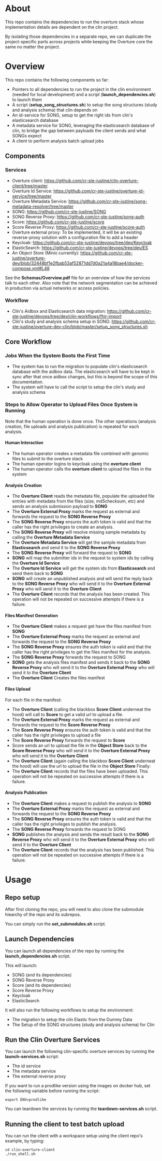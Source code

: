# About

This repo contains the dependencies to run the overture stack whose implementation details are dependent on the clin project.

By isolating those dependencies in a separate repo, we can duplicate the project-specific parts across projects while keeping the Overture core the same no matter the project.

# Overview

This repo contains the following components so far:
- Pointers to all dependencies to run the project in the clin environment (needed for local development) and a script (**launch_dependencies.sh**) to launch them
- A script (**setup_song_structures.sh**) to setup the song structures (study and analysis schema) that clin depends on
- An id-service for SONG, setup to get the right ids from clin's elasticsearch database
- A metadata service for SONG, leveraging the elasticsearch database of clin, to bridge the gap between payloads the client sends and what SONGs expect
- A client to perform analysis batch upload jobs

## Components

### Services

- Overture client: https://github.com/cr-ste-justine/clin-overture-client/tree/master
- Overture Id Service: https://github.com/cr-ste-justine/overture-id-service/tree/master
- Overture Metadata Service: https://github.com/cr-ste-justine/song-metadata-resolver/tree/master
- SONG: https://github.com/cr-ste-justine/SONG
- SONG Reverse Proxy: https://github.com/cr-ste-justine/song-auth
- Score: https://github.com/cr-ste-justine/score
- Score Reverse Proxy: https://github.com/cr-ste-justine/score-auth
- Overture external proxy: To be implemented, it will be an existing reverse-proxy solution with a configuration file to add a header
- Keycloak: https://github.com/cr-ste-justine/devops/tree/dev/Keycloak
- ElasticSearch: https://github.com/cr-ste-justine/devops/tree/dev/ES
- An Object Store (Minio currently): https://github.com/cr-ste-justine/overture-dev/blob/32448bf1e2fbab53af52871dd7d0a21a4a18bae4/docker-compose.yml#L48

See the **Schemas/Overview.pdf** file for an overview of how the services talk to each other. Also note that the network segmentation can be achieved in production via actual networks or access policies.

### Workflow

- Clin's Aidbox and Elasticsearch data migration: https://github.com/cr-ste-justine/devops/tree/dev/clin-workflows/fhir-import
- Clin's study and analysis schema setup in SONG: https://github.com/cr-ste-justine/overture-dev-clin/blob/master/setup_song_structures.sh

## Core Workflow

### Jobs When the System Boots the First Time

- The system has to run the migration to populate clin's elasticsearch database with the aidbox data. The elasticsearch will have to be kept in sync after that once aidbox changes, but this is beyond the scope of this documentation.
- The system will have to call the script to setup the clin's study and analysis schema

### Steps to Allow Operator to Upload Files Once System is Running 

Note that the human operation is done once. The other operations (analysis creation, file uploads and analysis publication) is repeated for each analysis.

#### Human Interaction

- The human operator creates a metadata file combined with genomic files to submit to the overture stack
- The human operator logins to keycloak using the **overture client**
- The human operator calls the **overture client** to upload the files in the system

#### Analysis Creation

- The **Overture Client** reads the metadata file, populate the uploaded file entries with metadata from the files (size, md5checksum, etc) and sends an analysis submission payload to **SONG**
- The **Overture External Proxy** marks the request as external and forwards the request to the **SONG Reverse Proxy**
- The **SONG Reverse Proxy** ensures the auth token is valid and that the caller has the right privileges to create an analysis.
- The **SONG Reverse Proxy** will resolve missing sample metadata by calling the **Overture Metadata Service**
- The **Overture Metadata Service** will get the sample metadata from **Elasticsearch** and send it to the **SONG Reverse Proxy**
- The **SONG Reverse Proxy** will forward the request to **SONG**
- **SONG** will map the submitter ids in the request to system ids by calling the **Overture Id Service**
- The **Overture Id Service** will get the system ids from **Elasticsearch** and send them back to **SONG**
- **SONG** will create an unpublished analysis and will send the reply back to the **SONG Reverse Proxy** who will send it to the **Overture External Proxy** who will send it to the **Overture Client**
- The **Overture Client** records that the analysis has been created. This operation will not be repeated on successive attempts if there is a failure.

#### Files Manifest Generation

- The **Overture Client** makes a request get have the files manifest from **SONG**
- The **Overture External Proxy** marks the request as external and forwards the request to the **SONG Reverse Proxy**
- The **SONG Reverse Proxy** ensures the auth token is valid and that the caller has the right privileges to get the files manifest for the analysis.
- The **SONG Reverse Proxy** forwards the request to SONG
- **SONG** gets the analysis files manifest and sends it back to the **SONG Reverse Proxy** who will send it to the **Overture External Proxy** who will send it to the **Overture Client**
- The **Overture Client** Creates the files manifest

#### Files Upload

For each file in the manifest:
- The **Overture Client** (calling the blackbox **Score Client** underneat the hood) will call to **Score** to get a valid url to upload a file.
- The **Overture External Proxy** marks the request as external and forwards the request to the **Score Reverse Proxy**
- The **Score Reverse Proxy** ensures the auth token is valid and that the caller has the right privileges to upload a file
- The **Score Reverse Proxy** forwards the request to **Score**
- Score sends an url to upload the file in the **Object Store** back to the **Score Reverse Proxy** who will send it to the **Overture External Proxy** who will send it to the **Overture Client**
- The **Overture Client** (again calling the blackbox **Score Client** underneat the hood) will use the url to upload the file in the **Object Store**
Finally:
- The **Overture Client** records that the files have been uploaded. This operation will not be repeated on successive attempts if there is a failure.

#### Analysis Publication

- The **Overture Client** makes a request to publish the analysis to **SONG**
- The **Overture External Proxy** marks the request as external and forwards the request to the **SONG Reverse Proxy**
- The **SONG Reverse Proxy** ensures the auth token is valid and that the caller has the right privileges to publish the analysis.
- The **SONG Reverse Proxy** forwards the request to SONG
- **SONG** publishes the analysis and sends the result back to the **SONG Reverse Proxy** who will send it to the **Overture External Proxy** who will send it to the **Overture Client**
- The **Overture Client** records that the analysis has been published. This operation will not be repeated on successive attempts if there is a failure.

# Usage

## Repo setup

After first cloning the repo, you will need to also clone the submodule hiearchy of the repo and its subrepos.

You can simply run the **set_submodules.sh** script.

## Launch Dependencies

You can launch all dependencies of the repo by running the **launch_dependencies.sh** script.

This will launch:

- SONG (and its dependencies)
- SONG Reverse Proxy
- Score (and its dependencies)
- Score Reverse Proxy
- Keycloak
- ElasticSearch

It will also run the following workflows to setup the environment:
- The migration to setup the clin Elastic from the Dummy Data
- The Setup of the SONG structures (study and analysis schema) for Clin

## Run the Clin Overture Services

You can launch the following clin-specific overture services by running the **launch-services.sh** script:
- The id service
- The metadata service
- The external reverse proxy

If you want to run a prodlike version using the images on docker hub, set the following variable before running the script:

```
export ENV=prodlike
```

You can teardown the services by running the **teardown-services.sh** script.

## Running the client to test batch upload

You can run the client with a workspace setup using the client repo's example, by typing:

```
cd clin-overture-client
./run_shell.sh
```